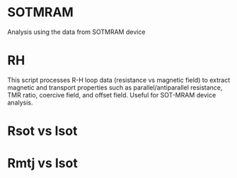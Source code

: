 # SOTMRAM
Analysis using the data from SOTMRAM device

# RH
This script processes R-H loop data (resistance vs magnetic field) to extract magnetic and transport properties such as parallel/antiparallel resistance, TMR ratio, coercive field, and offset field. Useful for SOT-MRAM device analysis.

# Rsot vs Isot

# Rmtj vs Isot
